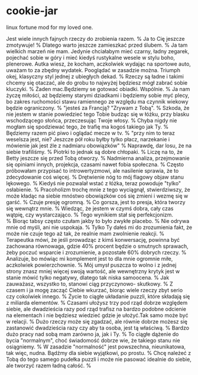 # cookie-jar
linux fortune mod for my loved one.

Jest wiele innych fajnych rzeczy do zrobienia razem.
%
Ja to Cię jeszcze zmotywuje!
%
Dlatego warto jeszcze zamieszkać przed ślubem.
%
Ja tam wielkich marzeń nie mam. Jedynie chciałabym mieć czarny,  ładny zegarek, pojechać sobie w góry i mieć kiedyś rustykalne wesele w stylu boho,  plenerowe.  Autka wiesz, że kocham, aczkolwiek wydając na sportowe auto, uważam to za zbędny wydatek. Pooglądać w zasadzie można. Triumph okej, klasyczny styl jednej z ubiegłych dekad.
%
Rzeczy są ładne i takimi chcemy się otaczać,  ale do grobu to najwyżej będziesz mógł zabrać sobie kluczyki.
%
Żaden mac.Będziemy se gotować obiadki. Wspólnie.
%
Ja nam życzę miłości,  aż będziemy starymi dziadkami i będziemy sobie myć plecy, bo zakres ruchomości stawu ramiennego ze względu ma czynnik wiekowy będzie ograniczony.
%
"jesteś za Francją? "Zrywam z Tobą".
%
Szkoda, że nie jestem w stanie powiedzieć tego Tobie budząc się w łóżku,  przy blasku wschodzącego słońca, przeczesując Twoje włosy.
%
Chyba nigdy nie mogłam się spodziewać tego, że trafię ma kogoś takiego jak Ty. 
%
Będziemy razem pić piwo i oglądać mecze w tv.
%
"przy nim to teraz weselsza jest, nie? Jeszcze pół roku byłby tylko płacz, narzekanie i mówienie jak jest źle z nadmiaru obowiązków"
%
Naprawdę, dar losu, że na siebie trafiliśmy.
%
Piotrki to jednak są dobre chłopaki.
%
Liczę na to, że Betty jeszcze się przed Tobą otworzy. 
%
Nadmierna analiza,  przejmowanie się opiniami innych, projekcja,  czasami nawet fobia społeczna. 
%
Często próbowałam przypisać to introwertyzmowi,  ale nasilenie sprawia, że to zdecydowanie coś więcej. 
%
Drętwienie nóg to mój flagowy objaw stanu lękowego. 
%
Kiedyś nie pozwalał wstać z łóżka,  teraz powoduje "tylko" osłabienie. 
%
Pracoholizm trochę mnie z  tego wyciągnął, stwierdziwszy,  że może kładąc na siebie mnóstwo obowiązków coś się zmieni i wezmę się w garść. 
%
Czuje presję ogromną. 
%
Co gorsza, jest to presja,  która tworzy się wewnątrz mnie. 
%
Wiedząc, że jestem w czymś dobra, cały czas wątpię, czy wystarczająco.
%
Tego wynikiem stał się perfekcjonizm.  
%
Biorąc tabsy często czułam jakby to było zwykłe placebo. 
%
Nie odrywa mnie od myśli,  ani nie uspokaja. 
%
Tylko Ty dałeś mi do zrozumienia fakt, że może nie czuje tego aż tak, że realnie mam zwolnienie reakcji. 
%
Terapeutka mówi, że jeśli prowadząc z kimś konwersację, powinna być zachowana równowaga,  gdzie 40% procent będzie o smutnych sprawach, żeby poczuć wsparcie i zrozumienie, a pozostałe 60% dobrych rzeczy. 
%
Analizuje, bo mówiąc mi komplement jest to dla mnie ogromnie miłe, aczkolwiek powierzchownie. 
%
Mój umysł puszcza to wolno i z jednej strony znasz mniej więcej swoją wartość, ale wewnętrzny krytyk jest w stanie mówić tylko negatywy,  dlatego tak niska samoocena.
%
Jak zauważasz,  wszystko to, stanowi ciąg przyczynowo- skutkowy. 
%
Z czasem i ja mogę zacząć Ciebie wkurzać,  biorąc wiele rzeczy zbyt serio czy cokolwiek innego.
%
Życie to ciągłe układanie puzzli,  które składają się z miliarda elementów.
%
Czasami ułożysz trzy pod rząd dobrze względem siebie, ale dwadzieścia razy pod rząd trafisz na bardzo podobne odcienie na elementach i nie będziesz wiedzieć gdzie je ułożyć.Tak samo może być w relacji.
%
Dużo rzeczy może się zgadzać, ale równie dobrze możesz się zastanowić dwadzieścia razy czy aby ta osoba,  jest tą właściwą. 
%
Bardzo dużo pracy nad sobą mam zarówno ja, jak i Ty. 
%
To ciągłe dążenie do bycia "normalnym",  choć świadomość dobrze wie, że takiego stanu nie osiągniemy.
%
W zasadzie "normalność"  jest powszechna, nieunikatowa,  tak więc, nudna. Bądźmy dla siebie wyjątkowi,  po prostu. 
%
Chcę należeć z Tobą do tego samego pudełka puzzli i może nie pasować idealnie do siebie, ale tworzyć razem ładną całość.
%
